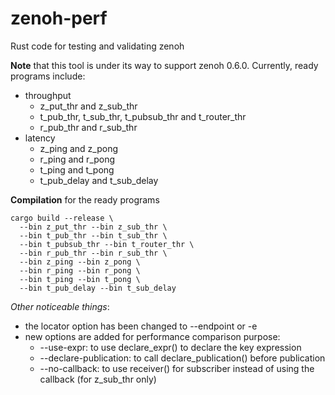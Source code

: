 # zenoh-perf
Rust code for testing and validating zenoh

**Note** that this tool is under its way to support zenoh 0.6.0. 
Currently, ready programs include:
* throughput
  * z_put_thr and z_sub_thr
  * t_pub_thr, t_sub_thr, t_pubsub_thr and t_router_thr
  * r_pub_thr and r_sub_thr
* latency
  * z_ping and z_pong
  * r_ping and r_pong
  * t_ping and t_pong
  * t_pub_delay and t_sub_delay

**Compilation** for the ready programs
```
cargo build --release \
  --bin z_put_thr --bin z_sub_thr \
  --bin t_pub_thr --bin t_sub_thr \
  --bin t_pubsub_thr --bin t_router_thr \
  --bin r_pub_thr --bin r_sub_thr \
  --bin z_ping --bin z_pong \
  --bin r_ping --bin r_pong \
  --bin t_ping --bin t_pong \
  --bin t_pub_delay --bin t_sub_delay
```

_Other noticeable things_:
* the locator option has been changed to --endpoint or -e
* new options are added for performance comparison purpose:
    * --use-expr: to use declare_expr() to declare the key expression
    * --declare-publication: to call declare_publication() before publication
    * --no-callback: to use receiver() for subscriber instead of using the callback (for z_sub_thr only)
